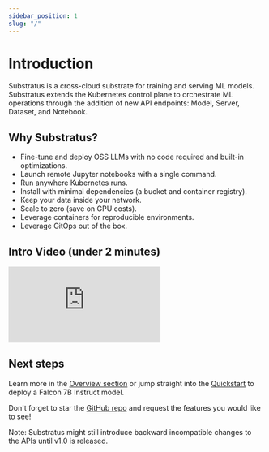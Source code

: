 ```yaml
---
sidebar_position: 1
slug: "/"
---
```


# Introduction

Substratus is a cross-cloud substrate for training and serving ML models. Substratus extends the Kubernetes control plane to orchestrate ML operations through the addition of new API endpoints: Model, Server, Dataset, and Notebook.

## Why Substratus?

* Fine-tune and deploy OSS LLMs with no code required and built-in optimizations.
* Launch remote Jupyter notebooks with a single command.
* Run anywhere Kubernetes runs.
* Install with minimal dependencies (a bucket and container registry).
* Keep your data inside your network.
* Scale to zero (save on GPU costs).
* Leverage containers for reproducible environments.
* Leverage GitOps out of the box.

## Intro Video (under 2 minutes)

<div class="video-container">
  <iframe class="video" src="https://www.youtube.com/embed/CLyXKJHIQ6A" title="YouTube video player" frameborder="0" allow="accelerometer; autoplay; clipboard-write; encrypted-media; gyroscope; picture-in-picture; web-share" allowfullscreen></iframe>
</div>

## Next steps

Learn more in the [Overview section](./overview.md) or jump straight into the [Quickstart](./quickstart.md) to deploy a Falcon 7B Instruct model.

Don't forget to star the [GitHub repo](https://github.com/substratusai/substratus) and request the features you would like to see!

Note: Substratus might still introduce backward incompatible changes to the APIs until v1.0 is released.
